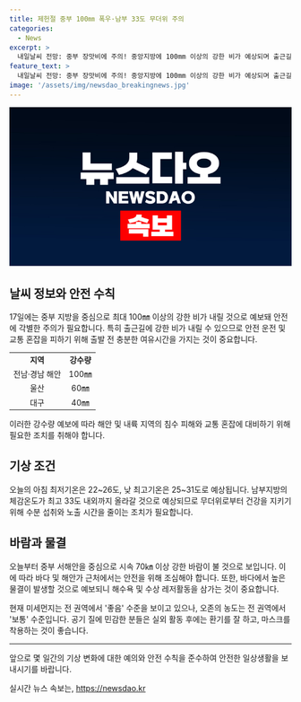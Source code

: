 ```yaml
---
title: 제헌절 중부 100㎜ 폭우·남부 33도 무더위 주의
categories:
  - News
excerpt: >
  내일날씨 전망: 중부 장맛비에 주의! 중앙지방에 100mm 이상의 강한 비가 예상되며 출근길에 안전에 주의해야 합니다. 전국적으로 확대될 장마는 17일 새벽 중부에 집중되겠으며, 중부는 장마, 남부는 무더위가 예상됩니다. 각 지방별로 다른 강수량이 예상되며, 바람이 강하고 물결이 높아 주의가 필요합니다. 미세먼지와 오존 농도는 좋음 및 보통 수준으로 전체적으로 깨끗한 공기입니다.
feature_text: >
  내일날씨 전망: 중부 장맛비에 주의! 중앙지방에 100mm 이상의 강한 비가 예상되며 출근길에 안전에 주의해야 합니다. 전국적으로 확대될 장마는 17일 새벽 중부에 집중되겠으며, 중부는 장마, 남부는 무더위가 예상됩니다. 각 지방별로 다른 강수량이 예상되며, 바람이 강하고 물결이 높아 주의가 필요합니다. 미세먼지와 오존 농도는 좋음 및 보통 수준으로 전체적으로 깨끗한 공기입니다.
image: '/assets/img/newsdao_breakingnews.jpg'
---
```


<p><img src="/assets/img/newsdao_breakingnews.jpg" alt="pcversion 속보" /></p>

<h2 data-ke-size="size26">날씨 정보와 안전 수칙</h2>

<p data-ke-size="size16">17일에는 중부 지방을 중심으로 최대 100㎜ 이상의 강한 비가 내릴 것으로 예보돼 안전에 각별한 주의가 필요합니다. 특히 출근길에 강한 비가 내릴 수 있으므로 안전 운전 및 교통 혼잡을 피하기 위해 출발 전 충분한 여유시간을 가지는 것이 중요합니다.</p>

<table>
  <tr>
    <td style="text-align: center; height: 17px;"><b>지역</b></td>
    <td style="text-align: center; height: 17px;"><b>강수량</b></td>
  </tr>
  <tr>
    <td style="text-align: center; height: 17px;">전남·경남 해안</td>
    <td style="text-align: center; height: 17px;">100㎜</td>
  <tr>
  <tr>
    <td style="text-align: center; height: 17px;">울산</td>
    <td style="text-align: center; height: 17px;">60㎜</td>
  </tr>
  <tr>
    <td style="text-align: center; height: 17px;">대구</td>
    <td style="text-align: center; height: 17px;">40㎜</td>
  </tr>
</table>

<p>이러한 강수량 예보에 따라 해안 및 내륙 지역의 침수 피해와 교통 혼잡에 대비하기 위해 필요한 조치를 취해야 합니다.</p>

<h2 data-ke-size="size26">기상 조건</h2>

<p data-ke-size="size16">오늘의 아침 최저기온은 22~26도, 낮 최고기온은 25~31도로 예상됩니다. 남부지방의 체감온도가 최고 33도 내외까지 올라갈 것으로 예상되므로 무더위로부터 건강을 지키기 위해 수분 섭취와 노출 시간을 줄이는 조치가 필요합니다.</p>

<h2 data-ke-size="size26">바람과 물결</h2>

<p data-ke-size="size16">오늘부터 중부 서해안을 중심으로 시속 70㎞ 이상 강한 바람이 불 것으로 보입니다. 이에 따라 바다 및 해안가 근처에서는 안전을 위해 조심해야 합니다. 또한, 바다에서 높은 물결이 발생할 것으로 예보되니 해수욕 및 수상 레저활동을 삼가는 것이 중요합니다.</p>

<p data-ke-size="size16">현재 미세먼지는 전 권역에서 '좋음' 수준을 보이고 있으나, 오존의 농도는 전 권역에서 '보통' 수준입니다. 공기 질에 민감한 분들은 실외 활동 후에는 환기를 잘 하고, 마스크를 착용하는 것이 좋습니다.</p>

<hr>

<p data-ke-size="size16">앞으로 몇 일간의 기상 변화에 대한 예의와 안전 수칙을 준수하여 안전한 일상생활을 보내시기를 바랍니다.</p>
실시간 뉴스 속보는, <a href="https://newsdao.kr" rel="dofollow">https://newsdao.kr</a>


